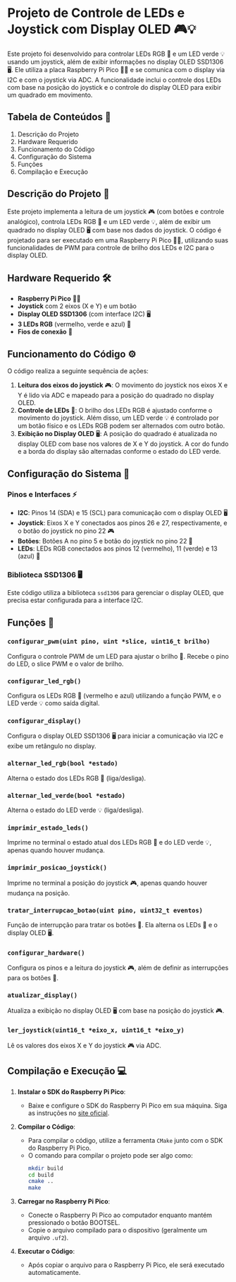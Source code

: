 # Projeto de Controle de LEDs e Joystick com Display OLED 🎮💡

Este projeto foi desenvolvido para controlar LEDs RGB 🌈 e um LED verde 💡 usando um joystick, além de exibir informações no display OLED SSD1306 🖥️. Ele utiliza a placa Raspberry Pi Pico 🧑‍💻 e se comunica com o display via I2C e com o joystick via ADC. A funcionalidade inclui o controle dos LEDs com base na posição do joystick e o controle do display OLED para exibir um quadrado em movimento.

## Tabela de Conteúdos 📑
1. Descrição do Projeto
2. Hardware Requerido
3. Funcionamento do Código
4. Configuração do Sistema
5. Funções
6. Compilação e Execução

## Descrição do Projeto 📝
Este projeto implementa a leitura de um joystick 🎮 (com botões e controle analógico), controla LEDs RGB 🌈 e um LED verde 💡, além de exibir um quadrado no display OLED 🖥️ com base nos dados do joystick. O código é projetado para ser executado em uma Raspberry Pi Pico 🧑‍💻, utilizando suas funcionalidades de PWM para controle de brilho dos LEDs e I2C para o display OLED.

## Hardware Requerido 🛠️
- **Raspberry Pi Pico** 🧑‍💻
- **Joystick** com 2 eixos (X e Y) e um botão
- **Display OLED SSD1306** (com interface I2C) 🖥️
- **3 LEDs RGB** (vermelho, verde e azul) 🌈
- **Fios de conexão** 🔌

## Funcionamento do Código ⚙️
O código realiza a seguinte sequência de ações:
1. **Leitura dos eixos do joystick** 🎮: O movimento do joystick nos eixos X e Y é lido via ADC e mapeado para a posição do quadrado no display OLED.
2. **Controle de LEDs** 🌈: O brilho dos LEDs RGB é ajustado conforme o movimento do joystick. Além disso, um LED verde 💡 é controlado por um botão físico e os LEDs RGB podem ser alternados com outro botão.
3. **Exibição no Display OLED** 🖥️: A posição do quadrado é atualizada no display OLED com base nos valores de X e Y do joystick. A cor do fundo e a borda do display são alternadas conforme o estado do LED verde.

## Configuração do Sistema 🔧
### Pinos e Interfaces ⚡
- **I2C**: Pinos 14 (SDA) e 15 (SCL) para comunicação com o display OLED 🖥️
- **Joystick**: Eixos X e Y conectados aos pinos 26 e 27, respectivamente, e o botão do joystick no pino 22 🎮
- **Botões**: Botões A no pino 5 e botão do joystick no pino 22 🔘
- **LEDs**: LEDs RGB conectados aos pinos 12 (vermelho), 11 (verde) e 13 (azul) 🌈

### Biblioteca SSD1306 🖥️
Este código utiliza a biblioteca `ssd1306` para gerenciar o display OLED, que precisa estar configurada para a interface I2C.

## Funções 🔧
### `configurar_pwm(uint pino, uint *slice, uint16_t brilho)`
Configura o controle PWM de um LED para ajustar o brilho 🌈. Recebe o pino do LED, o slice PWM e o valor de brilho.

### `configurar_led_rgb()`
Configura os LEDs RGB 🌈 (vermelho e azul) utilizando a função PWM, e o LED verde 💡 como saída digital.

### `configurar_display()`
Configura o display OLED SSD1306 🖥️ para iniciar a comunicação via I2C e exibe um retângulo no display.

### `alternar_led_rgb(bool *estado)`
Alterna o estado dos LEDs RGB 🌈 (liga/desliga).

### `alternar_led_verde(bool *estado)`
Alterna o estado do LED verde 💡 (liga/desliga).

### `imprimir_estado_leds()`
Imprime no terminal o estado atual dos LEDs RGB 🌈 e do LED verde 💡, apenas quando houver mudança.

### `imprimir_posicao_joystick()`
Imprime no terminal a posição do joystick 🎮, apenas quando houver mudança na posição.

### `tratar_interrupcao_botao(uint pino, uint32_t eventos)`
Função de interrupção para tratar os botões 🔘. Ela alterna os LEDs 🌈 e o display OLED 🖥️.

### `configurar_hardware()`
Configura os pinos e a leitura do joystick 🎮, além de definir as interrupções para os botões 🔘.

### `atualizar_display()`
Atualiza a exibição no display OLED 🖥️ com base na posição do joystick 🎮.

### `ler_joystick(uint16_t *eixo_x, uint16_t *eixo_y)`
Lê os valores dos eixos X e Y do joystick 🎮 via ADC.

## Compilação e Execução 💻
1. **Instalar o SDK do Raspberry Pi Pico**:
   - Baixe e configure o SDK do Raspberry Pi Pico em sua máquina. Siga as instruções no [site oficial](https://www.raspberrypi.org/documentation/pico/getting-started/).
   
2. **Compilar o Código**:
   - Para compilar o código, utilize a ferramenta `CMake` junto com o SDK do Raspberry Pi Pico.
   - O comando para compilar o projeto pode ser algo como:
     ```bash
     mkdir build
     cd build
     cmake ..
     make
     ```

3. **Carregar no Raspberry Pi Pico**:
   - Conecte o Raspberry Pi Pico ao computador enquanto mantém pressionado o botão BOOTSEL.
   - Copie o arquivo compilado para o dispositivo (geralmente um arquivo `.uf2`).

4. **Executar o Código**:
   - Após copiar o arquivo para o Raspberry Pi Pico, ele será executado automaticamente.
